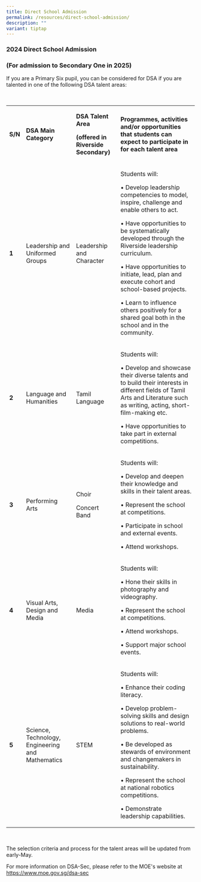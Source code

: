```yaml
---
title: Direct School Admission
permalink: /resources/direct-school-admission/
description: ""
variant: tiptap
---
```

<h3>2024 Direct School Admission</h3>
<h3>(For admission to Secondary One in 2025)</h3>
<p></p>
<p>If you are a Primary Six pupil, you can be considered for DSA if you are
talented in one of the following DSA talent areas:</p>
<p>&nbsp;</p>
<table>
<tbody>
<tr>
<td rowspan="1" colspan="1">
<p><strong>S/N</strong>
</p>
</td>
<td rowspan="1" colspan="1">
<p><strong>DSA Main Category</strong>
</p>
</td>
<td rowspan="1" colspan="1">
<p><strong>DSA Talent Area</strong>
</p>
<p><strong>(offered in Riverside Secondary)</strong>
</p>
</td>
<td rowspan="1" colspan="1">
<p><strong>Programmes, activities and/or opportunities that students can expect to participate in for each talent area</strong>
</p>
</td>
</tr>
<tr>
<td rowspan="1" colspan="1">
<p><strong>1</strong>
</p>
</td>
<td rowspan="1" colspan="1">
<p>Leadership and Uniformed Groups</p>
</td>
<td rowspan="1" colspan="1">
<p>Leadership and Character</p>
</td>
<td rowspan="1" colspan="1">
<p>Students will:</p>
<p>• Develop leadership competencies to model, inspire, challenge and enable
others to act.</p>
<p>• Have opportunities to be systematically developed through the Riverside
leadership curriculum.</p>
<p>• Have opportunities to initiate, lead, plan and execute cohort and school-based
projects.</p>
<p>• Learn to influence others positively for a shared goal both in the school
and in the community.</p>
</td>
</tr>
<tr>
<td rowspan="1" colspan="1">
<p><strong>2</strong>
</p>
</td>
<td rowspan="1" colspan="1">
<p>Language and Humanities</p>
</td>
<td rowspan="1" colspan="1">
<p>Tamil Language</p>
</td>
<td rowspan="1" colspan="1">
<p>Students will:</p>
<p>• Develop and showcase their diverse talents and to build their interests
in different fields of Tamil Arts and Literature such as writing, acting,
short-film-making etc.</p>
<p>• Have opportunities to take part in external competitions.</p>
</td>
</tr>
<tr>
<td rowspan="1" colspan="1">
<p><strong>3</strong>
</p>
</td>
<td rowspan="1" colspan="1">
<p>Performing Arts</p>
</td>
<td rowspan="1" colspan="1">
<p>Choir</p>
<p>Concert Band</p>
</td>
<td rowspan="1" colspan="1">
<p>Students will:</p>
<p>• Develop and deepen their knowledge and skills in their talent areas.</p>
<p>• Represent the school at competitions.</p>
<p>• Participate in school and external events.</p>
<p>• Attend workshops.</p>
</td>
</tr>
<tr>
<td rowspan="1" colspan="1">
<p><strong>4</strong>
</p>
</td>
<td rowspan="1" colspan="1">
<p>Visual Arts, Design and Media</p>
</td>
<td rowspan="1" colspan="1">
<p>Media</p>
</td>
<td rowspan="1" colspan="1">
<p>Students will:</p>
<p>• Hone their skills in photography and videography.</p>
<p>• Represent the school at competitions.</p>
<p>• Attend workshops.</p>
<p>• Support major school events.</p>
</td>
</tr>
<tr>
<td rowspan="1" colspan="1">
<p><strong>5</strong>
</p>
</td>
<td rowspan="1" colspan="1">
<p>Science, Technology, Engineering and Mathematics</p>
</td>
<td rowspan="1" colspan="1">
<p>STEM</p>
</td>
<td rowspan="1" colspan="1">
<p>Students will:</p>
<p>• Enhance their coding literacy.</p>
<p>• Develop problem-solving skills and design solutions to real-world problems.</p>
<p>• Be developed as stewards of environment and changemakers in sustainability.</p>
<p>• Represent the school at national robotics competitions.</p>
<p>• Demonstrate leadership capabilities.</p>
<p></p>
</td>
</tr>
</tbody>
</table>
<p><strong>&nbsp;</strong>
</p>
<p>The selection criteria and process for the talent areas will be updated
from early-May.</p>
<p>For more information on DSA-Sec, please refer to the MOE's website at
<a href="https://www.moe.gov.sg/dsa-sec" rel="noopener noreferrer nofollow" target="_blank">https://www.moe.gov.sg/dsa-sec</a>
</p>